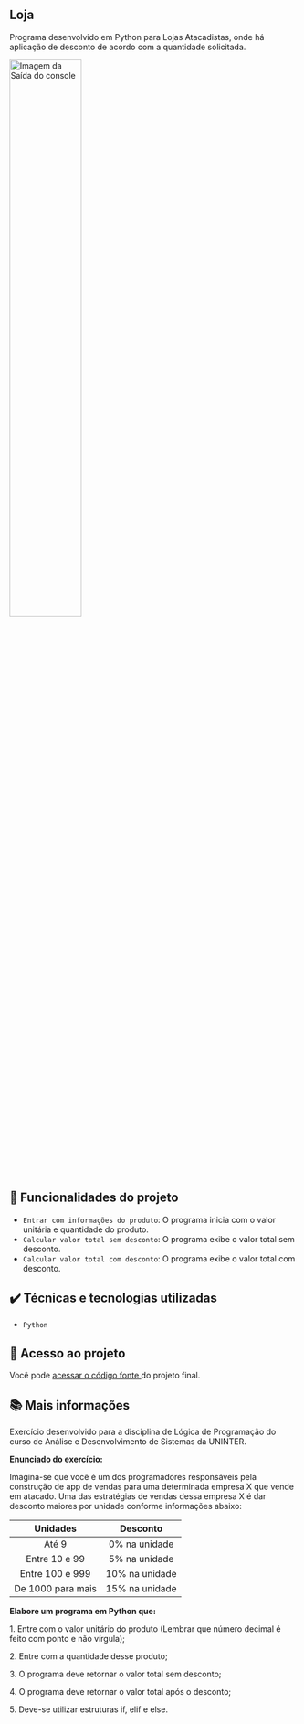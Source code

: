 ## Loja
<p>Programa desenvolvido em Python para Lojas Atacadistas, onde há aplicação de desconto de acordo com a quantidade solicitada.</p>
<img src="https://github.com/Mayarascastro/Loja/blob/main/Sa%C3%ADda%20do%20console%20-%20%20Loja.png" alt="Imagem da Saída do console" width="50%">

## 🔨 Funcionalidades do projeto
- `Entrar com informações do produto`: O programa inicia com o valor unitária e quantidade do produto.
- `Calcular valor total sem desconto`: O programa exibe o valor total sem desconto.
- `Calcular valor total com desconto`: O programa exibe o valor total com desconto.

## ✔️ Técnicas e tecnologias utilizadas
- ``Python``


## 📁 Acesso ao projeto
Você pode [ acessar o código fonte ](https://github.com/Mayarascastro/Loja/blob/main/Loja.py) do projeto final.

## 📚 Mais informações
Exercício desenvolvido para a disciplina de Lógica de Programação do curso de Análise e Desenvolvimento de Sistemas da UNINTER.

**Enunciado do exercício:**
<p>Imagina-se que você é um dos programadores responsáveis pela construção de app de vendas para uma determinada empresa X que vende em atacado. Uma das estratégias de vendas dessa empresa X é dar desconto maiores por unidade conforme informações abaixo:</p>

| Unidades | Desconto | 
|     :---:      |     :---:      |
| Até 9   | 0% na unidade     |
| Entre 10 e 99     | 5% na unidade |
| Entre 100 e 999     | 10% na unidade |
| De 1000 para mais     | 15% na unidade |

**Elabore um programa em Python que:**
<p>1.	Entre com o valor unitário do produto (Lembrar que número decimal é feito com ponto e não vírgula);</p>
<p>2.	Entre com a quantidade desse produto;</p>
<p>3.	O programa deve retornar o valor total sem desconto;</p>
<p>4.	O programa deve retornar o valor total após o desconto;</p>
<p>5.	Deve-se utilizar estruturas if, elif e else.</p>


